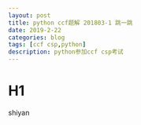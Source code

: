 ```yaml
---
layout: post
title: python ccf题解 201803-1 跳一跳
date: 2019-2-22
categories: blog
tags: [ccf csp,python]
description: python参加ccf csp考试
---
```


H1
====

shiyan 